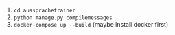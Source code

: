 1. `cd aussprachetrainer`
2. `python manage.py compilemessages`
3. `docker-compose up --build` (maybe install docker first)